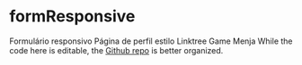 # formResponsive
Formulário responsivo
Página de perfil estilo Linktree
Game Menja
While the code here is editable, the [Github repo](https://github.com/MilllerTime/menja) is better organized.
